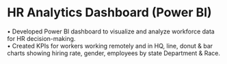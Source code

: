 # HR Analytics Dashboard (Power BI) 
•	Developed Power BI dashboard to visualize and analyze workforce data for HR decision-making.  
•	Created KPIs for workers working remotely and in HQ, line, donut & bar charts showing hiring rate, gender, employees by state Department & Race.
